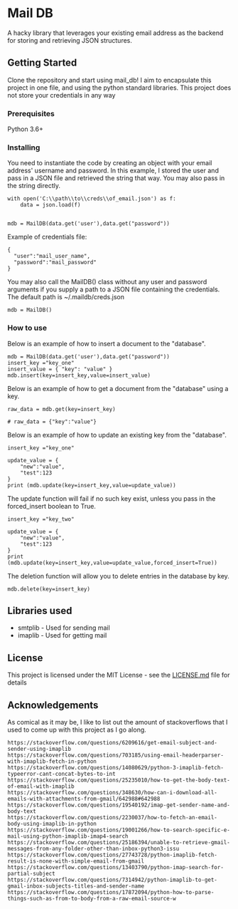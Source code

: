 # Mail DB

A hacky library that leverages your existing email address as the backend for storing and retrieving JSON structures. 

## Getting Started

Clone the repository and start using mail_db! I aim to encapsulate this project in one file, and using the python standard libraries. This project does not store your credentials in any way 

### Prerequisites

Python 3.6+

### Installing

You need to instantiate the code by creating an object with your email address' username and password. In this example, I stored the user and pass in a JSON file and retrieved the string that way. You may also pass in the string directly. 

```
with open('C:\\path\\to\\creds\\of_email.json') as f:
    data = json.load(f)


mdb = MailDB(data.get('user'),data.get("password"))

```

Example of credentials file: 

```
{
  "user":"mail_user_name",
  "password":"mail_password"
}   
```

You may also call the MailDB() class without any user and password arguments if you supply a path to a JSON file containing the credentials. The default path is ~/.maildb/creds.json 

```
mdb = MailDB()
```

### How to use

Below is an example of how to insert a document to the "database".
```
mdb = MailDB(data.get('user'),data.get("password"))
insert_key ="key_one"
insert_value = { "key": "value" }
mdb.insert(key=insert_key,value=insert_value)

```

Below is an example of how to get a document from the "database" using a key.

```
raw_data = mdb.get(key=insert_key)

# raw_data = {"key":"value"}
```

Below is an example of how to update an existing key from the "database".

```
insert_key ="key_one"

update_value = {
    "new":"value",
    "test":123
}
print (mdb.update(key=insert_key,value=update_value))

```

The update function will fail if no such key exist, unless you pass in the forced_insert boolean to True.
```
insert_key ="key_two"

update_value = {
    "new":"value",
    "test":123
}
print (mdb.update(key=insert_key,value=update_value,forced_insert=True))

```

The deletion function will allow you to delete entries in the database by key.

```
mdb.delete(key=insert_key)
```
## Libraries used

* smtplib - Used for sending mail
* imaplib - Used for getting mail



## License

This project is licensed under the MIT License - see the [LICENSE.md](LICENSE.md) file for details

## Acknowledgements

As comical as it may be, I like to list out the amount of stackoverflows that I used to come up with this project as I go along. 

```
https://stackoverflow.com/questions/6209616/get-email-subject-and-sender-using-imaplib
https://stackoverflow.com/questions/703185/using-email-headerparser-with-imaplib-fetch-in-python
https://stackoverflow.com/questions/14080629/python-3-imaplib-fetch-typeerror-cant-concat-bytes-to-int
https://stackoverflow.com/questions/25235010/how-to-get-the-body-text-of-email-with-imaplib
https://stackoverflow.com/questions/348630/how-can-i-download-all-emails-with-attachments-from-gmail/642988#642988
https://stackoverflow.com/questions/19540192/imap-get-sender-name-and-body-text
https://stackoverflow.com/questions/2230037/how-to-fetch-an-email-body-using-imaplib-in-python
https://stackoverflow.com/questions/19001266/how-to-search-specific-e-mail-using-python-imaplib-imap4-search
https://stackoverflow.com/questions/25186394/unable-to-retrieve-gmail-messages-from-any-folder-other-than-inbox-python3-issu
https://stackoverflow.com/questions/27743728/python-imaplib-fetch-result-is-none-with-simple-email-from-gmail
https://stackoverflow.com/questions/13403790/python-imap-search-for-partial-subject
https://stackoverflow.com/questions/7314942/python-imaplib-to-get-gmail-inbox-subjects-titles-and-sender-name
https://stackoverflow.com/questions/17872094/python-how-to-parse-things-such-as-from-to-body-from-a-raw-email-source-w
```

